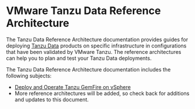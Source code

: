 # VMware Tanzu Data Reference Architecture

The Tanzu Data Reference Architecture documentation provides guides for deploying [Tanzu Data](https://techdocs.broadcom.com/us/en/vmware-tanzu/data-solutions.html) products on specific infrastructure in configurations that have been validated by VMware Tanzu. The reference architectures can help you to plan and test your Tanzu Data deployments.

The Tanzu Data Reference Architecture documentation includes the following subjects:

- [Deploy and Operate Tanzu GemFire on vSphere](./gemfire-on-vsphere-ra.md)
- More reference architectures will be added, so check back for additions and updates to this document.

<br>
<br>
<br>
<br>
<br>
<br>
<br>
<br>
<br>
<br>
<br>